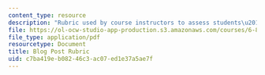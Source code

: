 ```yaml
---
content_type: resource
description: "Rubric used by course instructors to assess students\u2019 blog posts."
file: https://ol-ocw-studio-app-production.s3.amazonaws.com/courses/6-811-principles-and-practice-of-assistive-technology-fall-2014/c7ba419eb08246c3ac07ed1e37a5ae7f_BlogRubric.pdf
file_type: application/pdf
resourcetype: Document
title: Blog Post Rubric
uid: c7ba419e-b082-46c3-ac07-ed1e37a5ae7f
---
```

